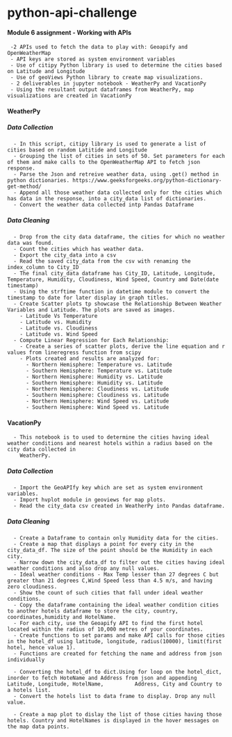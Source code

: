 # python-api-challenge
#### Module 6 assignment - Working with APIs
     -2 APIs used to fetch the data to play with: Geoapify and OpenWeatherMap 
     - API keys are stored as system environment variables 
     - Use of citipy Python library is used to determine the cities based on Latitude and Longitude
     - Use of geoViews Python library to create map visualizations. 
     - 2 deliverables in jupyter notebook - WeatherPy and VacationPy
     - Using the resultant output dataframes from WeatherPy, map visualizations are created in VacationPy
  

 #### WeatherPy
 ##### Data Collection
      - In this script, citipy library is used to generate a list of cities based on random Latitide and Longitude
      - Grouping the list of cities in sets of 50. Set parameters for each of them and make calls to the OpenWeatherMap API to fetch json response.
      - Parse the Json and retreive weather data, using .get() method in python dictionaries. https://www.geeksforgeeks.org/python-dictionary-get-method/
      - Append all those weather data collected only for the cities which has data in the response, into a city_data list of dictionaries. 
      - Convert the weather data collected intp Pandas Dataframe
      
 ##### Data Cleaning
      - Drop from the city data dataframe, the cities for which no weather data was found.
      - Count the cities which has weather data.
      - Export the city_data into a csv
      - Read the saved city_data from the csv with renaming the index_column to City_ID
      - The final city_data dataframe has City_ID, Latitude, Longitude, Temperature, Humidity, Cloudiness, Wind Speed, Country amd Date(date timestamp)
      - Using the strftime function in datetime module to convert the timestamp to date for later display in graph titles. 
      - Create Scatter plots tp showcase the Relationship Between Weather Variables and Latitude. The plots are saved as images. 
        - Latitude Vs Temperature
        - Latitude vs. Humidity
        - Latitude vs. Cloudiness
        - Latitude vs. Wind Speed
      - Compute Linear Regression for Each Relationship:
        - Create a series of scatter plots, derive the line equation and r values from lineregress function from scipy
        - Plots created and results are analyzed for:  
          - Northern Hemisphere: Temperature vs. Latitude
          - Southern Hemisphere: Temperature vs. Latitude
          - Northern Hemisphere: Humidity vs. Latitude
          - Southern Hemisphere: Humidity vs. Latitude
          - Northern Hemisphere: Cloudiness vs. Latitude
          - Southern Hemisphere: Cloudiness vs. Latitude
          - Northern Hemisphere: Wind Speed vs. Latitude
          - Southern Hemisphere: Wind Speed vs. Latitude
    
 #### VacationPy
      - This notebook is to used to determine the cities having ideal weather conditions and nearest hotels within a radius based on the city data collected in 
        WeatherPy. 
 ##### Data Collection
      - Import the GeoAPIfy key which are set as system environment variables. 
      - Import hvplot module in geoviews for map plots.
      - Read the city_data csv created in WeatherPy into Pandas dataframe. 
      
 ##### Data Cleaning
      - Create a Dataframe to contain only Humidity data for the cities.
      - Create a map that displays a point for every city in the city_data_df. The size of the point should be the Humidity in each city.
      - Narrow down the city_data_df to filter out the cities having ideal weather conditions and also drop any null values. 
      - Ideal weather conditions - Max Temp lesser than 27 degrees C but greater than 21 degrees C,Wind Speed less than 4.5 m/s, and having zero cloudiness. 
      - Show the count of such cities that fall under ideal weather conditions. 
      - Copy the dataframe containing the ideal weather condition cities to another hotels dataframe to store the city, country, coordinates,humidity and HotelName.
      - For each city, use the Geoapify API to find the first hotel located within the radius of 10,000 metres of your coordinates.
      - Create functions to set params and make API calls for those cities in the hotel_df using latitude, longitude, radius(10000), limit(first hotel, hence value 1). 
      - Functions are created for fetching the name and address from json individually
      
      - Converting the hotel_df to dict.Using for loop on the hotel_dict, inorder to fetch HoteName and Address from json and appending Latitude, Longitude, HotelName,          Address, City and Country to a hotels list. 
      - Convert the hotels list to data frame to display. Drop any null value. 
      
      - Create a map plot to dislay the list of those cities having those hotels. Country and HotelNames is displayed in the hover messages on the map data points. 
     
 
